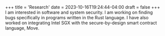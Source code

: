+++
title = 'Research'
date = 2023-10-16T19:24:44-04:00
draft = false
+++
I am interested in software and system security. I am working on finding bugs
specifically in programs written in the Rust language. I have also worked on
integrating Intel SGX with the secure-by-design smart contract language, Move.
